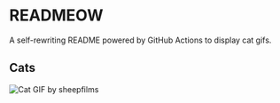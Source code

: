 # READMEOW

A self-rewriting README powered by GitHub Actions to display cat gifs.

## Cats

![Cat GIF by sheepfilms](https://media4.giphy.com/media/zZMTVkTeEfeEg/200.gif?cid=9acd02da0e5uoig5cyrxw5qxs366uopgfcmadusjyyah42em&ep=v1_gifs_search&rid=200.gif&ct=g)

